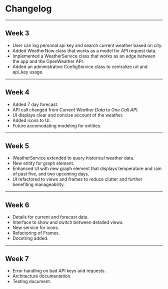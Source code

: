 # Changelog
---

## Week 3
- User can log personal api key and search current weather based on city.
- Added WeatherNow class that works as a model for API request data.
- Implemented a WeatherService class that works as an edge between the app and the OpenWeather API.
- Added an administrative ConfigService class to centralize url and api_key usage.

---

## Week 4
- Added 7 day forecast.
- API call changed from *Current Weather Data* to *One Call API*.
- UI displays clear and concise account of the weather.
- Added icons to UI.
- Future accomodating modeling for entities.

---

## Week 5
- WeatherService extended to query historical weather data.
- New entity for graph element.
- Enhanced UI with new graph element that displays temperature and rain of past five, and two upcoming days.
- UI refactored to views and frames to reduce clutter and further benefiting manageability.

---

## Week 6
- Details for current and forecast data.
- Interface to show and switch between detailed views.
- New service for icons.
- Refactoring of Frames.
- Docstring added.

---

## Week 7
- Error handling on bad API keys and requests.
- Architecture documentation.
- Testing document.
